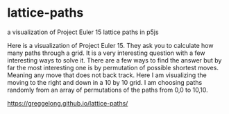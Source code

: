 # lattice-paths
a visualization of Project Euler 15 lattice paths in p5js


Here is a visualization of Project Euler 15. They ask you to calculate how many paths through a grid. It is a very interesting question with a few interesting ways to solve it. There are a few ways to find the answer but by far the most interesting one is by permutation of possible shortest moves. Meaning any move that does not back track. Here I am visualizing the moving to the right and down in a 10 by 10 grid.  I am choosing paths randomly from an array of permutations of the paths from 0,0 to 10,10.

https://greggelong.github.io/lattice-paths/
